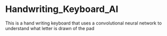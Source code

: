 # Handwriting_Keyboard_AI
This is a hand writing keyboard that uses a convolutional neural network to understand what letter is drawn of the pad 
